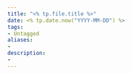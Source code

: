 ```yaml
---
title: "<% tp.file.title %>"
date: <% tp.date.now("YYYY-MM-DD") %>
tags:
- Untagged
aliases:
- 
description:
-  
---
```

